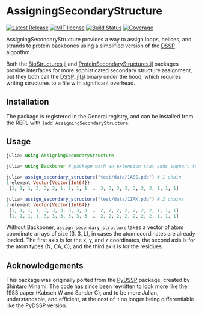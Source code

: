 # AssigningSecondaryStructure

[![Latest Release](https://img.shields.io/github/release/MurrellGroup/AssigningSecondaryStructure.jl.svg)](https://github.com/MurrellGroup/AssigningSecondaryStructure.jl/releases/latest)
[![MIT license](https://img.shields.io/badge/license-MIT-green.svg)](https://opensource.org/license/MIT)
[![Build Status](https://github.com/MurrellGroup/AssigningSecondaryStructure.jl/actions/workflows/CI.yml/badge.svg?branch=main)](https://github.com/MurrellGroup/AssigningSecondaryStructure.jl/actions/workflows/CI.yml?query=branch%3Amain)
[![Coverage](https://codecov.io/gh/MurrellGroup/AssigningSecondaryStructure.jl/branch/main/graph/badge.svg)](https://codecov.io/gh/MurrellGroup/AssigningSecondaryStructure.jl)

AssigningSecondaryStructure provides a way to assign loops, helices, and strands to protein backbones using a simplified version of the [DSSP](https://swift.cmbi.umcn.nl/gv/dssp/) algorithm.

Both the [BioStructures.jl](https://github.com/BioJulia/BioStructures.jl) and [ProteinSecondaryStructures.jl](https://github.com/m3g/ProteinSecondaryStructures.jl) packages provide interfaces for more sophisticated secondary structure assignment, but they both call the [DSSP_jll.jl](https://docs.juliahub.com/General/DSSP_jll/stable/) binary under the hood, which requires writing structures to a file with significant overhead.

## Installation

The package is registered in the General registry, and can be installed from the REPL with `]add AssigningSecondaryStructure`.

## Usage

```julia
julia> using AssigningSecondaryStructure

julia> using Backboner # package with an extension that adds support for PDB files 

julia> assign_secondary_structure("test/data/1ASS.pdb") # 1 chain
1-element Vector{Vector{Int64}}:
 [1, 1, 1, 3, 3, 3, 1, 1, 1, 1  …  3, 3, 3, 3, 3, 3, 3, 1, 1, 1]

julia> assign_secondary_structure("test/data/1ZAK.pdb") # 2 chains
2-element Vector{Vector{Int64}}:
 [1, 1, 1, 1, 3, 3, 3, 3, 3, 3  …  2, 2, 2, 2, 2, 2, 2, 1, 1, 1]
 [1, 1, 1, 1, 3, 3, 3, 3, 3, 3  …  2, 2, 2, 2, 2, 2, 2, 1, 1, 1]
```

Without Backboner, `assign_secondary_structure` takes a vector of atom coordinate arrays of size (3, 3, L), in cases the atom coordinates are already loaded. The first axis is for the x, y, and z coordinates, the second axis is for the atom types (N, CA, C), and the third axis is for the residues.

## Acknowledgements

This package was originally ported from the [PyDSSP](https://github.com/ShintaroMinami/PyDSSP) package, created by Shintaro Minami. The code has since been rewritten to look more like the 1983 paper (Kabsch W and Sander C), and to be more Julian, understandable, and efficient, at the cost of it no longer being differentiable like the PyDSSP version.
